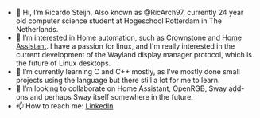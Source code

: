 - 👋 Hi, I’m Ricardo Steijn, Also known as @RicArch97, currently 24 year old computer science student at Hogeschool Rotterdam in The Netherlands. 
- 👀 I’m interested in Home automation, such as [Crownstone](https://github.com/crownstone) and [Home Assistant](https://github.com/home-assistant/core).
I have a passion for linux, and I'm really interested in the current development of the Wayland display manager protocol, which is the future of Linux desktops. 
- 🌱 I’m currently learning C and C++ mostly, as I've mostly done small projects using the language but there still a lot for me to learn.
- 💞️ I’m looking to collaborate on Home Assistant, OpenRGB, Sway add-ons and perhaps Sway itself somewhere in the future.
- 📫 How to reach me: [LinkedIn](https://www.linkedin.com/in/ricardo-steijn-38319b177)

<!---
RicArch97/RicArch97 is a ✨ special ✨ repository because its `README.md` (this file) appears on your GitHub profile.
You can click the Preview link to take a look at your changes.
--->
